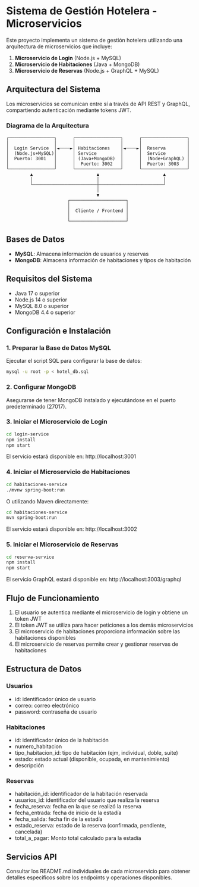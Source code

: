 # Sistema de Gestión Hotelera - Microservicios

Este proyecto implementa un sistema de gestión hotelera utilizando una arquitectura de microservicios que incluye:

1. **Microservicio de Login** (Node.js + MySQL)
2. **Microservicio de Habitaciones** (Java + MongoDB)
3. **Microservicio de Reservas** (Node.js + GraphQL + MySQL)

## Arquitectura del Sistema

Los microservicios se comunican entre sí a través de API REST y GraphQL, compartiendo autenticación mediante tokens JWT.

### Diagrama de la Arquitectura

```
┌─────────────────┐      ┌─────────────────┐      ┌─────────────────┐
│                 │      │                 │      │                 │
│  Login Service  │◄────►│ Habitaciones    │◄────►│  Reserva        │
│  (Node.js+MySQL)│      │ Service         │      │  Service        │
│  Puerto: 3001   │      │ (Java+MongoDB)  │      │  (Node+GraphQL) │
│                 │      │  Puerto: 3002   │      │  Puerto: 3003   │
└─────────────────┘      └─────────────────┘      └─────────────────┘
         ▲                        ▲                        ▲
         │                        │                        │
         └────────────────────────┼────────────────────────┘
                                  │
                                  ▼
                       ┌─────────────────────┐
                       │                     │
                       │  Cliente / Frontend │
                       │                     │
                       └─────────────────────┘
```

## Bases de Datos

- **MySQL**: Almacena información de usuarios y reservas
- **MongoDB**: Almacena información de habitaciones y tipos de habitación

## Requisitos del Sistema

- Java 17 o superior
- Node.js 14 o superior
- MySQL 8.0 o superior
- MongoDB 4.4 o superior

## Configuración e Instalación

### 1. Preparar la Base de Datos MySQL

Ejecutar el script SQL para configurar la base de datos:

```bash
mysql -u root -p < hotel_db.sql
```

### 2. Configurar MongoDB

Asegurarse de tener MongoDB instalado y ejecutándose en el puerto predeterminado (27017).

### 3. Iniciar el Microservicio de Login

```bash
cd login-service
npm install
npm start
```

El servicio estará disponible en: http://localhost:3001

### 4. Iniciar el Microservicio de Habitaciones

```bash
cd habitaciones-service
./mvnw spring-boot:run
```

O utilizando Maven directamente:

```bash
cd habitaciones-service
mvn spring-boot:run
```

El servicio estará disponible en: http://localhost:3002

### 5. Iniciar el Microservicio de Reservas

```bash
cd reserva-service
npm install
npm start
```

El servicio GraphQL estará disponible en: http://localhost:3003/graphql

## Flujo de Funcionamiento

1. El usuario se autentica mediante el microservicio de login y obtiene un token JWT
2. El token JWT se utiliza para hacer peticiones a los demás microservicios
3. El microservicio de habitaciones proporciona información sobre las habitaciones disponibles
4. El microservicio de reservas permite crear y gestionar reservas de habitaciones

## Estructura de Datos

### Usuarios
- id: identificador único de usuario
- correo: correo electrónico
- password: contraseña de usuario

### Habitaciones
- id: identificador único de la habitación
- numero_habitacion
- tipo_habitacion_id: tipo de habitación (ejm, individual, doble, suite)
- estado: estado actual (disponible, ocupada, en mantenimiento)
- descripción

### Reservas
- habitación_id: identificador de la habitación reservada
- usuarios_id: identificador del usuario que realiza la reserva
- fecha_reserva: fecha en la que se realizó la reserva
- fecha_entrada: fecha de inicio de la estadía
- fecha_salida: fecha fin de la estadía
- estado_reserva: estado de la reserva (confirmada, pendiente, cancelada)
- total_a_pagar: Monto total calculado para la estadía

## Servicios API

Consultar los README.md individuales de cada microservicio para obtener detalles específicos sobre los endpoints y operaciones disponibles.

